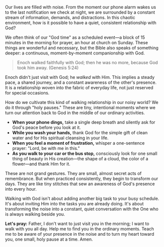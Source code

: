 Our lives are filled with noise. From the moment our phone alarm wakes us to the last notification we check at night, we are surrounded by a constant stream of information, demands, and distractions. In this chaotic environment, how is it possible to have a quiet, consistent relationship with God?

We often think of our "God time" as a scheduled event—a block of 15 minutes in the morning for prayer, an hour at church on Sunday. These things are wonderful and necessary, but the Bible also speaks of something deeper: a continuous, moment-by-moment companionship with God.

> Enoch walked faithfully with God; then he was no more, because God took him away. (Genesis 5:24)

Enoch didn't just visit with God; he *walked* with Him. This implies a steady pace, a shared journey, and a constant awareness of the other's presence. It is a relationship woven into the fabric of everyday life, not just reserved for special occasions.

How do we cultivate this kind of walking relationship in our noisy world? We do it through "holy pauses." These are tiny, intentional moments where we turn our attention back to God in the middle of our ordinary activities.
* **When your phone dings,** take a single deep breath and silently ask for God's peace before you look at it.
* **While you wash your hands,** thank God for the simple gift of clean water and for His spiritual cleansing in your life.
* **When you feel a moment of frustration,** whisper a one-sentence prayer: "Lord, be with me in this."
* **As you walk to your car or the bus stop,** consciously look for one small thing of beauty in His creation—the shape of a cloud, the color of a flower—and thank Him for it.

These are not grand gestures. They are small, almost secret acts of remembrance. But when practiced consistently, they begin to transform our days. They are like tiny stitches that sew an awareness of God's presence into every hour.

Walking with God isn't about adding another big task to your busy schedule. It's about inviting Him into the tasks you are already doing. It's about transforming the noise into a constant, quiet conversation with the One who is always walking beside you.

**Let's pray:**
Father, I don't want to just visit you in the morning; I want to walk with you all day. Help me to find you in the ordinary moments. Teach me to be aware of your presence in the noise and to turn my heart toward you, one small, holy pause at a time. Amen.
